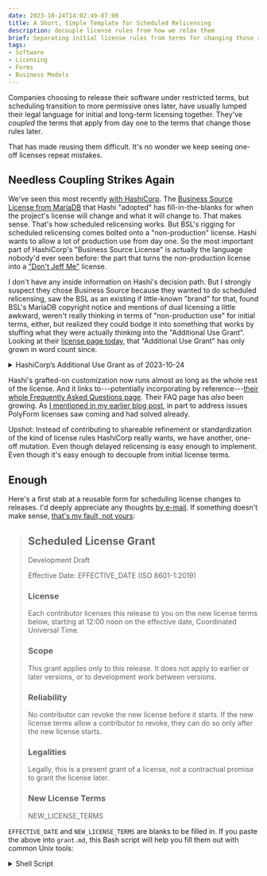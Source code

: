 ```yaml
---
date: 2023-10-24T14:02:49-07:00
title: A Short, Simple Template for Scheduled Relicensing
description: decouple license rules from how we relax them
brief: Separating initial license rules from terms for changing those rules later will improve development and reuse of both. Here's a form just for scheduling license changes.
tags:
- Software
- Licensing
- Forms
- Business Models
---
```


Companies choosing to release their software under restricted terms, but scheduling transition to more permissive ones later, have usually lumped their legal language for initial and long-term licensing together.  They've _coupled_ the terms that apply from day one to the terms that change those rules later.

That has made reusing them difficult.  It's no wonder we keep seeing one-off licenses repeat mistakes.

## Needless Coupling Strikes Again

We've seen this most recently [with HashiCorp](https://writing.kemitchell.com/2023/08/18/HashiCorp-BSL).  The [Business Source License from MariaDB](https://mariadb.com/bsl11/) that Hashi "adopted" has fill-in-the-blanks for when the project's license will change and what it will change to.  That makes sense.  That's how scheduled relicensing works.  But BSL's rigging for scheduled relicensing comes bolted onto a "non-production" license.  Hashi wants to allow a lot of production use from day one.  So the most important part of HashiCorp's "Business Source License" is actually the language nobody'd ever seen before:  the part that turns the non-production license into a ["Don't Jeff Me"](https://youtu.be/XZ3w_jec1v8?feature=shared&t=1708) license.

I don't have any inside information on Hashi's decision path.  But I strongly suspect they chose Business Source because they wanted to do scheduled relicensing, saw the BSL as an existing if little-known "brand" for that, found BSL's MariaDB copyright notice and mentions of dual licensing a little awkward, weren't really thinking in terms of "non-production use" for initial terms, either, but realized they could bodge it into something that works by stuffing what they were actually thinking into the "Additional Use Grant".  Looking at their [license page today](https://web.archive.org/web/20231024194147/https://www.hashicorp.com/bsl), that "Additional Use Grant" has only grown in word count since.

<details markdown="1">
<summary>HashiCorp’s Additional Use Grant as of 2023-10-24</summary>
> You may make production use of the Licensed Work, provided Your use does not include offering the Licensed Work to third parties on a hosted or embedded basis in order to compete with HashiCorp’s paid version(s) of the Licensed Work. For purposes of this license:
>
> A “competitive offering” is a Product that is offered to third parties on a paid basis, including through paid support arrangements, that significantly overlaps with the capabilities of HashiCorp’s paid version(s) of the Licensed Work. If Your Product is not a competitive offering when You first make it generally available, it will not become a competitive offering later due to HashiCorp releasing a new version of the Licensed Work with additional capabilities. In addition, Products that are not provided on a paid basis are not competitive.
>
> “Product” means software that is offered to end users to manage in their own environments or offered as a service on a hosted basis.
>
> “Embedded” means including the source code or executable code from the Licensed Work in a competitive offering. “Embedded” also means packaging the competitive offering in such a way that the Licensed Work must be accessed or downloaded for the competitive offering to operate.
>
> Hosting or using the Licensed Work(s) for internal purposes within an organization is not considered a competitive offering. HashiCorp considers your organization to include all of your affiliates under common control.
>
> For binding interpretive guidance on using HashiCorp products under the Business Source License, please visit our [FAQ](https://www.hashicorp.com/license-faq).
</details>

Hashi's grafted-on customization now runs almost as long as the whole rest of the license.  And it links to---potentially incorporating by reference---[their whole Frequently Asked Questions page](https://www.hashicorp.com/license-faq).  Their FAQ page has _also_ been growing.  As [I mentioned in my earlier blog post](https://writing.kemitchell.com/2023/08/18/HashiCorp-BSL#things-change-in-time), in part to address issues PolyForm licenses saw coming and had solved already.

Upshot: Instead of contributing to shareable refinement or standardization of the kind of license rules HashiCorp really wants, we have another, one-off mutation.  Even though delayed relicensing is easy enough to implement.  Even though it's easy enough to decouple from initial license terms.

## Enough

Here's a first stab at a reusable form for scheduling license changes to releases.  I'd deeply appreciate any thoughts [by e-mail](mailto:kyle@kemitchell.com?subject=Scheduled%20License%20Grant).  If something doesn't make sense, [that's my fault, not yours](https://flippedform.com):

> ## Scheduled License Grant
>
> Development Draft
>
> Effective Date: EFFECTIVE_DATE (ISO 8601-1:2019)
>
> ### License
>
> Each contributor licenses this release to you on the new license terms below, starting at 12:00 noon on the effective date, Coordinated Universal Time.
>
> ### Scope
>
> This grant applies only to this release.  It does not apply to earlier or later versions, or to development work between versions.
>
> ### Reliability
>
> No contributor can revoke the new license before it starts.  If the new license terms allow a contributor to revoke, they can do so only after the new license starts.
>
> ### Legalities
>
> Legally, this is a present grant of a license, not a contractual promise to grant the license later.
>
> ### New License Terms
>
> NEW_LICENSE_TERMS

`EFFECTIVE_DATE` and `NEW_LICENSE_TERMS` are blanks to be filled in.  If you paste the above into `grant.md`, this Bash script will help you fill them out with common Unix tools:

<details markdown="1">
<summary>Shell Script</summary>
```bash
#!/bin/sh
set -e

effective_date="$1"
new_license="$2"

usage() {
cat <<USAGE
Usage: <date> (<id> | <file>)

Examples:
  $0 $(date --iso-8601 -d "+1 year") ./new-license.txt
  $0 \$(date --iso-8601 -d "+3 years") Apache-2.0
USAGE
}

if [ -z "$effective_date" ] || [ -z "$new_license" ]; then
  usage
  exit 1
fi

fail() {
  printf "Error: %s\n" "$1" >/dev/stderr
  exit 1
}

# Check the new license text before printing the grant.
if [ -f "$new_license" ]; then
  spdx_url=""
else
  spdx_url="https://spdx.org/licenses/$new_license.txt"

  # Warn about popular license templates.
  case "$new_license" in
    BSD-2-Clause|\
    BSD-3-Clause|\
    ISC|\
    MIT)
      fail "$new_license has fill-in-the-blanks. Copy it to a file, fill in the blanks, and provide the file as final argument to this script."
      ;;
  esac

  # Make sure spdx.org has the license text.
  if ! curl --silent --fail "$spdx_url" >/dev/null; then
    fail "Error: No license found with SPDX ID \"$new_license\"!" >/dev/stderr
  fi
fi

# Fill in the effect date and wrap lines.
sed "s/EFFECTIVE_DATE/$effective_date/; /NEW_LICENSE_TERMS/d" grant.md | fmt -w60

# Append the license text.
printf "\`\`\`\n"
if [ -n "$spdx_url" ]; then
  curl --silent "$spdx_url"
else
  cat "$new_license"
fi
printf "\n\`\`\`\n"
```
</details>

## Design

The key decision here was to make a form you fill out per release, rather than a form you fill out once and leave on `main` in your Git repo.  There are two big reasons for this:

1.  Filling out the form is easy to automate in a build process.  With the script I shared above:

    ```bash
    prepare $(date --iso-8601 --date="+3 years") Apache-2.0 >> LICENSE
    ```

2.  Companies typically schedule license changes _years_ into the future.

When dealing with longer time frames, having a complete record of exactly what new terms apply, and exactly when, becomes important.  We don't want to rely on a central dev repo that can move, revision-control metadata that can change or disappear, websites of companies that may rename themselves or get acquired, distribution system release records that may conflict, and on and on.  We don't want potential misunderstandings or disputes about date math.  We want this license notice to be as clear and complete when it kicks in as the forms we copy into `LICENSE` or `COPYING`.  A single, complete source of new licensing truth that follows the code around in distribution.

Throwing a relicensing notice into each release tarball also helps avoid myriad ambiguities and complexities.  How does a relicensing "policy" declaring an interval like "three years" apply, if at all, to old releases?  Does that policy apply to versioned releases alone, or to every commit pushed to the repo, every patch sent to the list?  If the company changes its relicensing policy, how do we make sure everyone who needs to know hears about it?  I could write---and started writing---hundreds of words of legal terms to address these problems.  Notice-per-release avoids them in the first place.

## Upshot

We have got a lot of work to do figuring out which license rules for published software developers want, getting them written right, and educating users.  Some developers that want those license rules will want to schedule license changes, as well.  There are some nuances there, which I've hopefully addressed above.  But it is fundamentally a separate and narrower problem.  With a separate, self-contained form and process for it, one project needn't complicate the other.

I'm not yet set on a name for this, or how to go about publishing and proselytizing it.  I'll probably ask colleagues whether [PolyForm](https://polyformproject.org) might be a good home.  After I get back from vacation.
